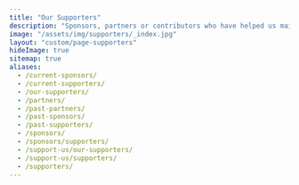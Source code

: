 ```yaml
---
title: "Our Supporters"
description: "Sponsors, partners or contributors who have helped us maintain the largest Latinx in Tech community. ✨"
image: "/assets/img/supporters/_index.jpg"
layout: "custom/page-supporters"
hideImage: true
sitemap: true
aliases:
  - /current-sponsors/
  - /current-supporters/
  - /our-supporters/
  - /partners/
  - /past-partners/
  - /past-sponsors/
  - /past-supporters/
  - /sponsors/
  - /sponsors/supporters/
  - /support-us/our-supporters/
  - /support-us/supporters/
  - /supporters/
---
```

